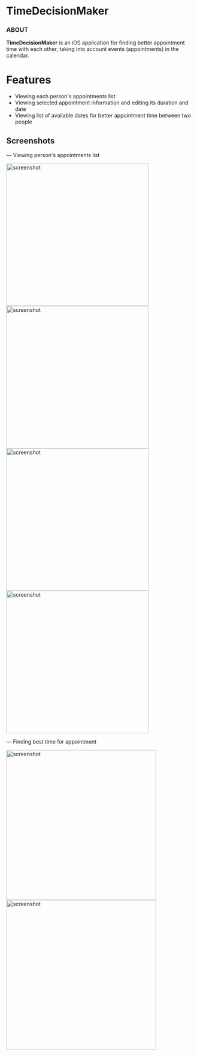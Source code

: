 # TimeDecisionMaker

### ABOUT
**TimeDecisionMaker** is an iOS application for finding better appointment time with each other, taking into account events (appointments) in the calendar.

Features
========
* Viewing each person's appointments list 
* Viewing selected appointment information and editing its duration and date
* Viewing list of available dates for better appointment time between two people


## Screenshots
— Viewing person's appointments list

<img src="https://drive.google.com/uc?id=1wgMO6Uj6SWFkh4k94IyTEJAr301eyJH8" height="380" style="max-width:100%;" alt="screenshot"><img src="https://drive.google.com/uc?id=1--aSOGuN6xJUi5tahd4cZC59odPtjL6U" height="380" style="max-width:100%;" alt="screenshot"><img src="https://drive.google.com/uc?id=1mdlesOm9zp03gh2Dq5R253e6_Xwe89Fh" height="380" style="max-width:100%;" alt="screenshot"><img src="https://drive.google.com/uc?id=1dqAVGcqtm9h0_K7_FkcE7RkOHDKBsDJd" height="380" style="max-width:100%;" alt="screenshot">

— Finding best time for appointment 

<img src="https://drive.google.com/uc?id=1rEjQ-31xZ0vWNkn3X-Y7Z9kAP8KMUEil" height="400" style="max-width:100%;" alt="screenshot"><img src="https://drive.google.com/uc?id=1Utgkvjypbtp0KfwyRVGXLbjSGVa8CfX0" height="400" style="max-width:100%;" alt="screenshot"> 



